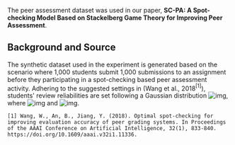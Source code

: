 The peer assessment dataset was used in our paper, **SC-PA: A Spot-checking Model Based on Stackelberg Game Theory for Improving Peer Assessment**.

## Background and Source

The synthetic dataset used in the experiment is generated based on the scenario where 1,000 students submit 1,000 submissions to an assignment before they participating in a spot-checking based peer assessment activity. Adhering to the suggested settings in (Wang et al., 2018$^{[1]}$), students' review reliabilities are set following a Gaussian distribution ![img](F:\a笔记\paper\毕业大论文\DataSet\SC-PA-synthetic-dataset\README.assets\wps5.jpg), where ![img](F:\a笔记\paper\毕业大论文\DataSet\SC-PA-synthetic-dataset\README.assets\wps6.jpg) and ![img](F:\a笔记\paper\毕业大论文\DataSet\SC-PA-synthetic-dataset\README.assets\wps7.jpg).



```
[1] Wang, W., An, B., Jiang, Y. (2018). Optimal spot-checking for improving evaluation accuracy of peer grading systems. In Proceedings of the AAAI Conference on Artificial Intelligence, 32(1), 833-840. https://doi.org/10.1609/aaai.v32i1.11336. 
```

